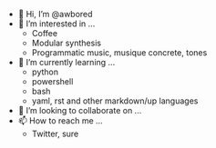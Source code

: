 - 👋 Hi, I’m @awbored
- 👀 I’m interested in ...
  - Coffee
  - Modular synthesis
  - Programmatic music, musique concrete, tones
- 🌱 I’m currently learning ...
  - python
  - powershell
  - bash
  - yaml, rst and other markdown/up languages
- 💞️ I’m looking to collaborate on ...
- 📫 How to reach me ...
  - Twitter, sure

<!---
awbored/awbored is a ✨ special ✨ repository because its `README.md` (this file) appears on your GitHub profile.
You can click the Preview link to take a look at your changes.
--->

